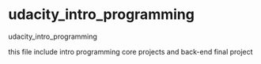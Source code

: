 # udacity_intro_programming
udacity_intro_programming

this file include intro programming core projects and back-end final project
